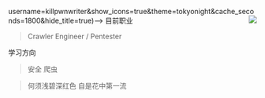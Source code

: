 username=killpwnwriter&show_icons=true&theme=tokyonight&cache_seconds=1800&hide_title=true)-->
<img align="right" src="https://github-readme-stats.vercel.app/api?username=killpwnwriter&show_icons=true&icon_color=805AD5&text_color=718096&bg_color=ffffff&hide_title=true" />
目前职业

> Crawler Engineer  /  Pentester

学习方向

> 安全  爬虫


> 何须浅碧深红色
> 自是花中第一流

